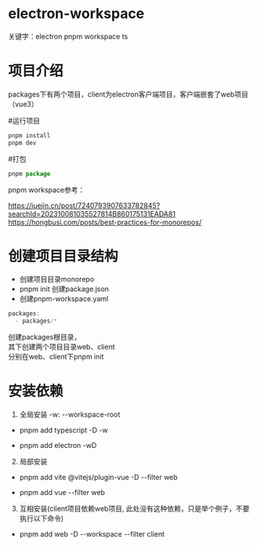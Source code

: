 # electron-workspace
关键字：electron pnpm workspace ts
# 项目介绍
  packages下有两个项目，client为electron客户端项目，客户端嵌套了web项目（vue3）  

#运行项目
```javascript
pnpm install
pnpm dev
```

#打包
```javascript
pnpm package
```

pnpm workspace参考：

https://juejin.cn/post/7240793907633782845?searchId=202310081035527814B860175131EADA81
https://hongbusi.com/posts/best-practices-for-monorepos/


# 创建项目目录结构

* 创建项目目录monorepo
* pnpm init 创建package.json
* 创建pnpm-workspace.yaml

```javascript
packages:
  - packages/*
```

创建packages根目录，  
其下创建两个项目目录web、client  
分别在web、client下pnpm init  

# 安装依赖
1. 全局安装 -w: --workspace-root
  - pnpm add typescript -D -w

  - pnpm add electron -wD

2. 局部安装
  - pnpm add vite @vitejs/plugin-vue -D --filter web

  - pnpm add vue --filter web

3. 互相安装(client项目依赖web项目, 此处没有这种依赖，只是举个例子，不要执行以下命令)
  - pnpm add web -D --workspace --filter client
